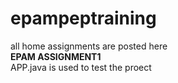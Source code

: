 # epampeptraining
all home assignments are posted here<br/>
**EPAM ASSIGNMENT1**<br/>
APP.java is used to test the proect
